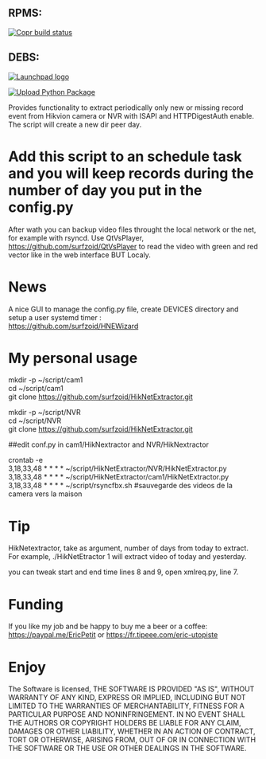 
## RPMS:  
[![Copr build status](https://copr.fedorainfracloud.org/coprs/surfzoid/HikNetExtractor/package/HikNetExtractor/status_image/last_build.png)](https://copr.fedorainfracloud.org/coprs/surfzoid/HikNetExtractor/package/HikNetExtractor/)  
## DEBS:  
[![Launchpad logo](http://media.launchpad.net/lp-badge-kit/launchpad-badge-w160px.png)](https://launchpad.net/~surfzoid) 

[![Upload Python Package](https://github.com/surfzoid/HikNetExtractor/actions/workflows/python-publish.yml/badge.svg)](https://github.com/surfzoid/HikNetExtractor/actions/workflows/python-publish.yml) 

Provides functionality to extract periodically only new or missing record event from Hikvion camera or NVR with ISAPI and HTTPDigestAuth enable.  
The script will create a new dir peer day.  
# Add this script to an schedule task and you will keep records during the number of day you put in the config.py  

After wath you can backup video files throught the local network or the net, for example with rsyncd. Use QtVsPlayer, https://github.com/surfzoid/QtVsPlayer to read the video with green and red vector like in the web interface BUT Localy.  

# News  
A nice GUI to manage the config.py file, create DEVICES directory and setup a user systemd timer :  
https://github.com/surfzoid/HNEWizard  

# My personal usage  

mkdir -p ~/script/cam1  
cd ~/script/cam1  
git clone https://github.com/surfzoid/HikNetExtractor.git  

mkdir -p ~/script/NVR  
cd ~/script/NVR  
git clone https://github.com/surfzoid/HikNetExtractor.git  

##edit conf.py in cam1/HikNextractor and NVR/HikNextractor  

crontab -e  
3,18,33,48 * * * * ~/script/HikNetExtractor/NVR/HikNetExtractor.py  
3,18,33,48 * * * * ~/script/HikNetExtractor/cam1/HikNetExtractor.py  
3,18,33,48 * * * * ~/script/rsyncfbx.sh #sauvegarde des videos de la camera vers la maison  

# Tip  
HikNetextractor, take as argument, number of days from today to extract. 
For example, ./HikNetEtractor 1 will extract video of today and yesterday.

you can tweak start and end time lines 8 and 9, open xmlreq.py, line 7.  

# Funding
If you like my job and be happy to buy me a beer or a coffee: https://paypal.me/EricPetit
or
https://fr.tipeee.com/eric-utopiste

# Enjoy  

The Software is licensed, THE SOFTWARE IS PROVIDED "AS IS", WITHOUT WARRANTY OF ANY KIND,
EXPRESS OR IMPLIED, INCLUDING BUT NOT LIMITED TO THE WARRANTIES OF
MERCHANTABILITY, FITNESS FOR A PARTICULAR PURPOSE AND NONINFRINGEMENT.
IN NO EVENT SHALL THE AUTHORS OR COPYRIGHT HOLDERS BE LIABLE FOR ANY
CLAIM, DAMAGES OR OTHER LIABILITY, WHETHER IN AN ACTION OF CONTRACT,
TORT OR OTHERWISE, ARISING FROM, OUT OF OR IN CONNECTION WITH THE
SOFTWARE OR THE USE OR OTHER DEALINGS IN THE SOFTWARE.  
